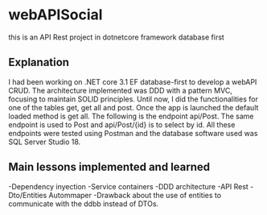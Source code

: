 # webAPISocial
this is an API Rest project in dotnetcore framework database first

## Explanation
I had been working on .NET core 3.1 EF database-first to develop a webAPI CRUD. The architecture implemented was DDD with a pattern MVC, focusing to maintain SOLID principles. 
Until now, I did the functionalities for one of the tables get, get all and post. Once the app is launched the default loaded method is get all. The following is the endpoint
api/Post. The same endpoint is used to Post and api/Post/{id} is to select by id. All these endpoints were tested using Postman and the database software used was SQL Server 
Studio 18.

## Main lessons implemented and learned
-Dependency inyection
-Service containers
-DDD architecture
-API Rest
-Dto/Entities Autommaper
-Drawback about the use of entities to communicate with the ddbb instead of DTOs.
